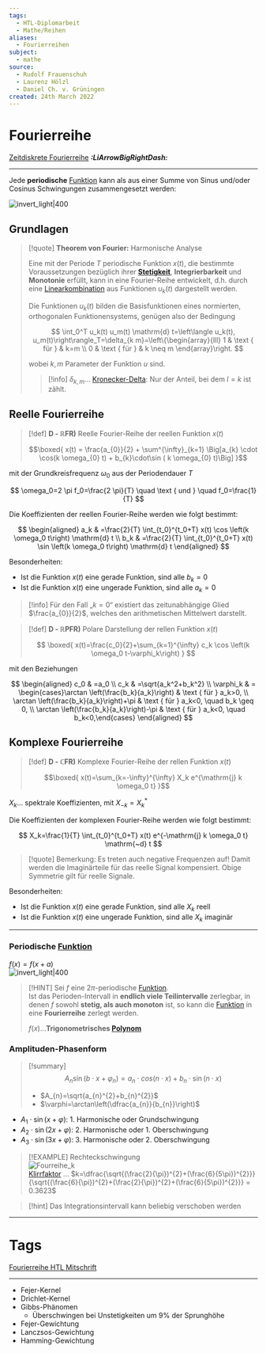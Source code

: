 ```yaml
---
tags:
  - HTL-Diplomarbeit
  - Mathe/Reihen
aliases:
  - Fourierreihen
subject:
  - mathe
source:
  - Rudolf Frauenschuh
  - Laurenz Hölzl
  - Daniel Ch. v. Grüningen
created: 24th March 2022
---
```


# Fourierreihe

[Zeitdiskrete Fourierreihe](Zeitdiskrete%20Fourierreihe.md) ***:LiArrowBigRightDash:***

---

Jede **periodische** [Funktion](../Mathematik/Algebra/Abbildung.md) kann als aus einer Summe von Sinus und/oder Cosinus Schwingungen zusammengesetzt werden:

![invert_light|400](../assets/Fourreihe_zerlegung.png)

## Grundlagen

> [!quote] **Theorem von Fourier:** Harmonische Analyse
> 
> Eine mit der Periode $T$ periodische Funktion $x(t)$, die bestimmte Voraussetzungen bezüglich ihrer [**Stetigkeit**](../Analysis/Stetigkeit.md), **Integrierbarkeit** und **Monotonie** erfüllt, kann in eine Fourier-Reihe entwickelt, d.h. durch eine [Linearkombination](Linearkombination.md) aus Funktionen $u_k(t)$ dargestellt werden.
> 
> Die Funktionen $u_k(t)$ bilden die Basisfunktionen eines normierten, orthogonalen Funktionensystems, genügen also der Bedingung
> 
> $$
> \int_0^T u_k(t) u_m(t) \mathrm{d} t=\left\langle u_k(t), u_m(t)\right\rangle_T=\delta_{k m}=\left\{\begin{array}{lll}
> 1 & \text { für } & k=m \\
> 0 & \text { für } & k \neq m
> \end{array}\right.
> $$
> 
> wobei $k, m$ Parameter der Funktion $u$ sind.
> 
> > [!info] $\delta_{k,m}\dots$ [Kronecker-Delta](../Mathematik/Algebra/Delta-Impuls.md): Nur der Anteil, bei dem $l=k$ ist zählt.

## Reelle Fourierreihe

> [!def] **D - $\mathbb{R}$FR)** Reelle Fourier-Reihe der reellen Funktion $x(t)$  
> 
> $$\boxed{ x(t) = \frac{a_{0}}{2} + \sum^{\infty}_{k=1} \Big[a_{k} \cdot \cos(k \omega_{0} t) + b_{k}\cdot\sin ( k \omega_{0} t)\Big] }$$
> 

mit der Grundkreisfrequenz $\omega_0$ aus der Periodendauer $T$

$$
\omega_0=2 \pi f_0=\frac{2 \pi}{T} \quad \text { und } \quad f_0=\frac{1}{T}
$$

Die Koeffizienten der reellen Fourier-Reihe werden wie folgt bestimmt:

$$
\begin{aligned}
a_k & =\frac{2}{T} \int_{t_0}^{t_0+T} x(t) \cos \left(k \omega_0 t\right) \mathrm{d} t \\
b_k & =\frac{2}{T} \int_{t_0}^{t_0+T} x(t) \sin \left(k \omega_0 t\right) \mathrm{d} t
\end{aligned}
$$


Besonderheiten:
- Ist die Funktion $x(t)$ eine gerade Funktion, sind alle $b_{k}=0$
- Ist die Funktion $x(t)$ eine ungerade Funktion, sind alle $a_{k}=0$

> [!info] Für den Fall „$k=0$“ existiert das zeitunabhängige Glied $\frac{a_{0}}{2}$, welches den arithmetischen Mittelwert darstellt.


> [!def] **D - $\mathbb{R}$PFR)** Polare Darstellung der rellen Funktion $x(t)$
>
> $$ \boxed{ x(t)=\frac{c_0}{2}+\sum_{k=1}^{\infty} c_k \cos \left(k \omega_0 t-\varphi_k\right) } $$

mit den Beziehungen

$$
\begin{aligned}
c_0 & =a_0 \\
c_k & =\sqrt{a_k^2+b_k^2} \\
\varphi_k & = \begin{cases}\arctan \left(\frac{b_k}{a_k}\right) & \text { für } a_k>0, \\
\arctan \left(\frac{b_k}{a_k}\right)+\pi & \text { für } a_k<0, \quad b_k \geq 0, \\
\arctan \left(\frac{b_k}{a_k}\right)-\pi & \text { für } a_k<0, \quad b_k<0,\end{cases}
\end{aligned}
$$

## Komplexe Fourierreihe

> [!def] **D - $\mathbb{C}$FR)** Komplexe Fourier-Reihe der rellen Funktion $x(t)$
>
> $$\boxed{ x(t)=\sum_{k=-\infty}^{\infty} X_k e^{\mathrm{j} k \omega_0 t} }$$

$X_k \ldots$ spektrale Koeffizienten, mit $X_{-k}=X_k^*$

Die Koeffizienten der komplexen Fourier-Reihe werden wie folgt bestimmt:

$$
X_k=\frac{1}{T} \int_{t_0}^{t_0+T} x(t) e^{-\mathrm{j} k \omega_0 t} \mathrm{~d} t
$$

> [!quote] Bemerkung:
> Es treten auch negative Frequenzen auf! Damit werden die Imaginärteile für das reelle Signal kompensiert. Obige Symmetrie gilt für reelle Signale.

Besonderheiten:
- Ist die Funktion $x(t)$ eine gerade Funktion, sind alle $X_{k}$ reell
- Ist die Funktion $x(t)$ eine ungerade Funktion, sind alle $X_{k}$ imaginär


---

### Periodische [Funktion](../Mathematik/Algebra/Abbildung.md)

$f(x)=f(x+a)$  
![invert_light|400](../assets/fourReihe.png)

> [!HINT] Sei $f$ eine $2\pi$-periodische [Funktion](../Mathematik/Algebra/Abbildung.md).  
> Ist das Perioden-Intervall in **endlich viele Teilintervalle** zerlegbar, in denen $f$ sowohl **stetig, als auch monoton** ist, so kann die [Funktion](../Mathematik/Algebra/Abbildung.md) in eine **Fourierreihe** zerlegt werden.
> 
> $f(x)\dots$**Trigonometrisches [Polynom](Polynom.md)**

### Amplituden-Phasenform

> [!summary] $$A_{n}\sin(b\cdot x+\varphi_{n})=a_{n}\cdot cos(n \cdot x)+b_{n} \cdot\sin(n\cdot x)$$
>
> - $A_{n}=\sqrt{a_{n}^{2}+b_{n}^{2}}$
> - $\varphi=\arctan\left(\dfrac{a_{n}}{b_{n}}\right)$

- $A_{1}\cdot\sin(x+\varphi)$: 1. Harmonische oder Grundschwingung
- $A_{2}\cdot\sin(2x+\varphi)$: 2. Harmonische oder 1. Oberschwingung
- $A_{3}\cdot\sin(3x+\varphi)$: 3. Harmonische oder 2. Oberschwingung

>[!EXAMPLE] Rechteckschwingung  
> ![Fourreihe_k](../assets/Fourreihe_k.png)  
> [Klirrfaktor](../Hardwareentwicklung/Oszillatoren/Klirrfaktor.md) … $k=\dfrac{\sqrt{(\frac{2}{\pi})^{2}+(\frac{6}{5\pi})^{2}}}{\sqrt{(\frac{6}{\pi})^{2}+(\frac{2}{\pi})^{2}+(\frac{6}{5\pi})^{2}}} = 0.3623$



> [!hint] Das Integrationsintervall kann beliebig verschoben werden

---

# Tags

[Fourierreihe HTL Mitschrift](../assets/pdf/Fourierreihe.pdf)

---

- Fejer-Kernel
- Drichlet-Kernel
- Gibbs-Phänomen
    - Überschwingen bei Unstetigkeiten um $9\%$ der Sprunghöhe
- Fejer-Gewichtung
- Lanczsos-Gewichtung
- Hamming-Gewichtung
